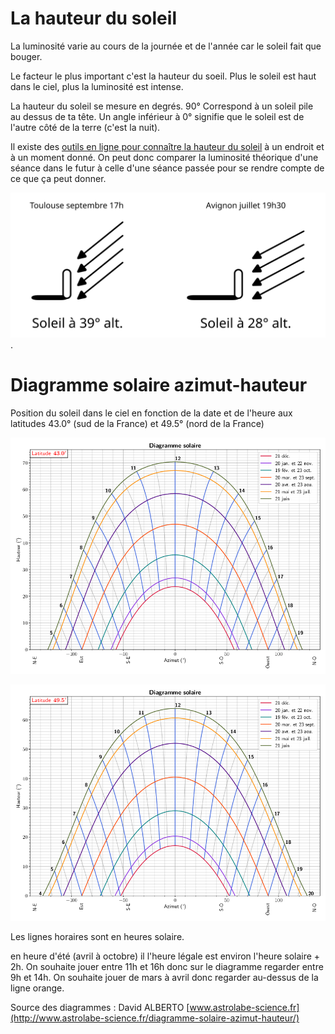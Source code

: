 # La hauteur du soleil

La luminosité varie au cours de la journée et de l'année car le soleil fait que bouger.

Le facteur le plus important c'est la hauteur du soeil. Plus le soleil est haut dans le ciel, plus la luminosité est intense.

La hauteur du soleil se mesure en degrés. 90° Correspond à un soleil pile au dessus de ta tête. Un angle inférieur à 0° signifie que le soleil est de l'autre côté de la terre (c'est la nuit). 

Il existe des [outils en ligne pour connaître la hauteur du soleil](https://fr.planetcalc.com/4270/) à un endroit et à un moment donné. On peut donc comparer la luminosité théorique d'une séance dans le futur à celle d'une séance passée pour se rendre compte de ce que ça peut donner.

![Difference entre l'angle du soleil à ARTO et à Villeneuve en Scène](../plans/angle-soleil-arto-ves.svg).

# Diagramme solaire azimut-hauteur

Position du soleil dans le ciel en fonction de la date et de l'heure aux latitudes 43.0° (sud de la France) et 49.5° (nord de la France)

![diagramme solaire 43.0°](../img/diagramme-solaire-43-0.png)

![diagramme solaire 49.5°](../img/diagramme-solaire-49-5.png)

Les lignes horaires sont en heures solaire.

en heure d'été (avril à octobre) il l'heure légale est environ l'heure solaire + 2h. On souhaite jouer entre 11h et 16h donc sur le diagramme regarder entre 9h et 14h. On souhaite jouer de mars à avril donc regarder au-dessus de la ligne orange.

Source des diagrammes : David ALBERTO [www.astrolabe-science.fr](http://www.astrolabe-science.fr/diagramme-solaire-azimut-hauteur/)
